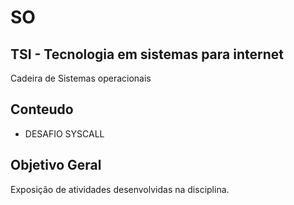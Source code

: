 # SO

## TSI - Tecnologia em sistemas para internet

Cadeira de Sistemas operacionais

## Conteudo

* DESAFIO SYSCALL

## Objetivo Geral

Exposição de atividades desenvolvidas na disciplina.
